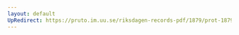 ```yaml
---
layout: default
UpRedirect: https://pruto.im.uu.se/riksdagen-records-pdf/1879/prot-1879--ak--042/prot-1879--ak--042_026.pdf
---
```

